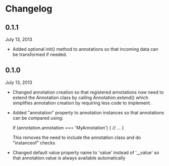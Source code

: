 Changelog
=========

0.1.1
-----

July 13, 2013

  * Added optional init() method to annotations so that incoming data can be transformed
    if needed.


0.1.0
-----

July 13, 2013

  * Changed annotation creation so that registered annotations now need to extend 
    the Annotation class by calling Annotation.extend() which simplifies annotation
    creation by requiring less code to implement.

  * Added "annotation" property to annotation instances so that annotations can
    be compared using:

    if (annotation.annotation === 'MyAnnotation') {
        // ...
    }

    This removes the need to include the annotation class and do "instanceof" checks

  * Changed default value property name to 'value' instead of '__value' so that
    annotation.value is always available automatically